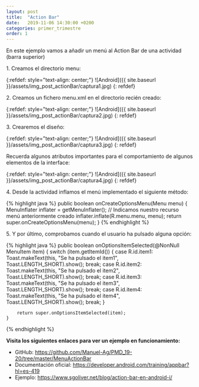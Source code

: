```yaml
---
layout: post
title:  "Action Bar"
date:   2019-11-06 14:30:00 +0200
categories: primer_trimestre
order: 1
---
```


En este ejemplo vamos a añadir un menú al Action Bar de una actividad (barra superior)

1\. Creamos el directorio menu:

{:refdef: style="text-align: center;"}
![Android]({{ site.baseurl }}/assets/img_post_actionBar/captura1.jpg)
{: refdef}

2\. Creamos un fichero menu.xml en el directorio recién creado:

{:refdef: style="text-align: center;"}
![Android]({{ site.baseurl }}/assets/img_post_actionBar/captura2.jpg)
{: refdef}

3\. Crearemos el diseño:

{:refdef: style="text-align: center;"}
![Android]({{ site.baseurl }}/assets/img_post_actionBar/captura3.jpg)
{: refdef}

Recuerda algunos atributos importantes para el comportamiento de algunos elementos de la interface: 

{:refdef: style="text-align: center;"}
![Android]({{ site.baseurl }}/assets/img_post_actionBar/captura4.jpg)
{: refdef}

4\. Desde la actividad inflamos el menú implementado el siguiente método:

{% highlight java %}
    public boolean onCreateOptionsMenu(Menu menu) {
        MenuInflater inflater = getMenuInflater();
        // Indicamos nuestro recurso menú anteriormente creado
        inflater.inflate(R.menu.menu, menu);
        return super.onCreateOptionsMenu(menu);
    }
{% endhighlight %}
	
5\. Y por último, comprobamos cuando el usuario ha pulsado alguna opción:
	
{% highlight java %}
    public boolean onOptionsItemSelected(@NonNull MenuItem item) {
        switch (item.getItemId()) {
            case R.id.item1:
                Toast.makeText(this, "Se ha pulsado el item1", Toast.LENGTH_SHORT).show();
                break;
            case R.id.item2:
                Toast.makeText(this, "Se ha pulsado el item2", Toast.LENGTH_SHORT).show();
                break;
            case R.id.item3:
                Toast.makeText(this, "Se ha pulsado el item3", Toast.LENGTH_SHORT).show();
                break;
            case R.id.item4:
                Toast.makeText(this, "Se ha pulsado el item4", Toast.LENGTH_SHORT).show();
                break;
        }

        return super.onOptionsItemSelected(item);
    }
{% endhighlight %}
	
**Visita los siguientes enlaces para ver un ejemplo en funcionamiento:**

* GitHub: <https://github.com/Manuel-Ag/PMD_19-20/tree/master/MenuActionBar>
* Documentación oficial: <https://developer.android.com/training/appbar?hl=es-419>
* Ejemplo: <https://www.sgoliver.net/blog/action-bar-en-android-i/>





